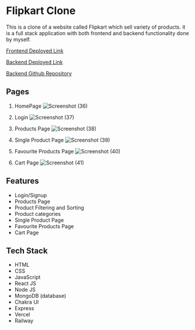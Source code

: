 # Flipkart Clone

This is a clone of a website called Flipkart which sell variety of products. it is a full stack application with both frontend and backend functionality done by myself.

[Frontend Deployed Link](https://flipkart-ten.vercel.app/)

[Backend Deployed Link](https://flipkartbackend-production.up.railway.app/)

[Backend Github Repository](https://github.com/arulxavierax/mock15Backend)

## Pages

1. HomePage
![Screenshot (36)](https://user-images.githubusercontent.com/103952018/221892095-1d1f5c59-ae45-4826-8dbf-28df5356c289.png)

2. Login 
![Screenshot (37)](https://user-images.githubusercontent.com/103952018/221892420-4f73274c-a2a8-4924-8221-d6d801599023.png)

3. Products Page
![Screenshot (38)](https://user-images.githubusercontent.com/103952018/221892773-dbc8cf67-2a60-4d99-b5e6-783419ff9251.png)

4. Single Product Page
![Screenshot (39)](https://user-images.githubusercontent.com/103952018/221893041-8af8289a-d3fd-4e5d-bd50-209667a8a544.png)

5. Favourite Products Page
![Screenshot (40)](https://user-images.githubusercontent.com/103952018/221893829-d01abe69-b9dd-412a-8724-7bedca03cace.png)

6. Cart Page
![Screenshot (41)](https://user-images.githubusercontent.com/103952018/222069851-ad5005ac-1750-4635-a220-b16ee03d4b56.png)

## Features

- Login/Signup
- Products Page
- Product Filtering and Sorting
- Product categories
- Single Product Page
- Favourite Products Page
- Cart Page

## Tech Stack

- HTML
- CSS
- JavaScript
- React JS
- Node JS
- MongoDB (database)
- Chakra UI
- Express
- Vercel
- Railway


